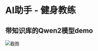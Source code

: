 # AI助手 - 健身教练

## 带知识库的Qwen2模型demo

![截图](https://github.com/zhuangdagg/ai-fitness-assitant/tree/main/public/capture.png)


